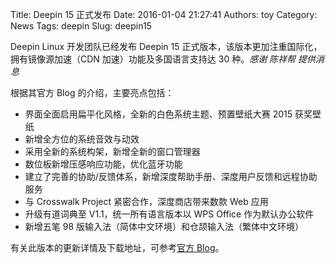 Title: Deepin 15 正式发布
Date: 2016-01-04 21:27:41
Authors: toy
Category: News
Tags: deepin
Slug: deepin15

Deepin Linux 开发团队已经发布 Deepin 15 正式版本，该版本更加注重国际化，拥有镜像源加速（CDN 加速）功能及多国语言支持达 30 种。*感谢 陈祥帮 提供消息*

<!-- PELICAN_END_SUMMARY -->

根据其官方 Blog 的介绍，主要亮点包括：

* 界面全面启用扁平化风格，全新的白色系统主题、预置壁纸大赛 2015 获奖壁纸
* 新增全方位的系统音效与动效
* 采用全新的系统构架，新增全新的窗口管理器
* 数位板新增压感响应功能，优化蓝牙功能
* 建立了完善的协助/反馈体系，新增深度帮助手册、深度用户反馈和远程协助服务
* 与 Crosswalk Project 紧密合作，深度商店带来数款 Web 应用
* 升级有道词典至 V1.1，统一所有语言版本以 WPS Office 作为默认办公软件
* 新增五笔 98 版输入法（简体中文环境）和仓颉输入法（繁体中文环境）
  
有关此版本的更新详情及下载地址，可参考[官方 Blog][b]。

[b]: http://blog.deepin.org/2015/12/deepin-15-release-stick-to-original-idea-stick-to-our-dream/
